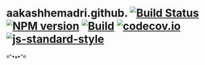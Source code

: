 # aakashhemadri.github. [![Build Status](https://travis-ci.com/aakashhemadri/aakashhemadri.com.svg?token=zZ7z2AXsuYs1BR7XDBqx&branch=master)](https://travis-ci.com/aakashhemadri/aakashhemadri.com) [![NPM version](https://img.shields.io/npm/v/aakashhemadri.com.svg?style=flat-square)](https://www.npmjs.com/package/aakashhemadri.com) [![Build](https://travis-ci.org/aakashhemadri/aakashhemadri.com.svg?branch=master)](https://travis-ci.org/aakashhemadri/aakashhemadri.com) [![codecov.io](https://codecov.io/github/aakashhemadri/aakashhemadri.com/coverage.svg?branch=master)](https://codecov.io/github/aakashhemadri/aakashhemadri.com?branch=master) [![js-standard-style](https://img.shields.io/badge/code%20style-standard-brightgreen.svg)](http://standardjs.com/)

ฅ^•ﻌ•^ฅ

